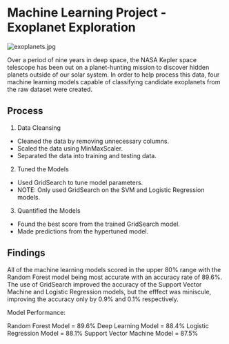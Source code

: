# Machine Learning Project - Exoplanet Exploration

![exoplanets.jpg](.../Images/exoplanets.jpg)

Over a period of nine years in deep space, the NASA Kepler space telescope has been out on a planet-hunting mission to discover hidden planets outside of our solar system. In order to help process this data, four machine learning models capable of classifying candidate exoplanets from the raw dataset were created.

## Process

1. Data Cleansing

- Cleaned the data by removing unnecessary columns.
- Scaled the data using MinMaxScaler.
- Separated the data into training and testing data.

2. Tuned the Models

- Used GridSearch to tune model parameters.
- NOTE: Only used GridSearch on the SVM and Logistic Regression models.

3. Quantified the Models

- Found the best score from the trained GridSearch model.
- Made predictions from the hypertuned model.

## Findings

All of the machine learning models scored in the upper 80% range with the Random Forest model being most accurate with an accuracy rate of 89.6%. The use of GridSearch improved the accuracy of the Support Vector Machine and Logistic Regression models, but the efffect was miniscule, improving the accuracy only by 0.9% and 0.1% respectively. 

Model Performance:

Random Forest Model = 89.6% 
Deep Learning Model = 88.4% 
Logistic Regression Model = 88.1% 
Support Vector Machine Model = 87.5% 